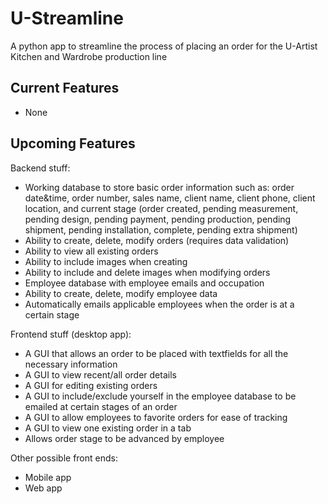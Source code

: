 U-Streamline
===
A python app to streamline the process of placing an order for the U-Artist Kitchen and Wardrobe production line

Current Features
---
- None

Upcoming Features
---
Backend stuff:
- Working database to store basic order information such as: order date&time, order number, sales name, client name, client phone, client location, and current stage (order created, pending measurement, pending design, pending payment, pending production, pending shipment, pending installation, complete, pending extra shipment)
- Ability to create, delete, modify orders (requires data validation)
- Ability to view all existing orders
- Ability to include images when creating
- Ability to include and delete images when modifying orders
- Employee database with employee emails and occupation
- Ability to create, delete, modify employee data
- Automatically emails applicable employees when the order is at a certain stage

Frontend stuff (desktop app):
- A GUI that allows an order to be placed with textfields for all the necessary information
- A GUI to view recent/all order details
- A GUI for editing existing orders
- A GUI to include/exclude yourself in the employee database to be emailed at certain stages of an order
- A GUI to allow employees to favorite orders for ease of tracking
- A GUI to view one existing order in a tab
- Allows order stage to be advanced by employee

Other possible front ends:
- Mobile app
- Web app
